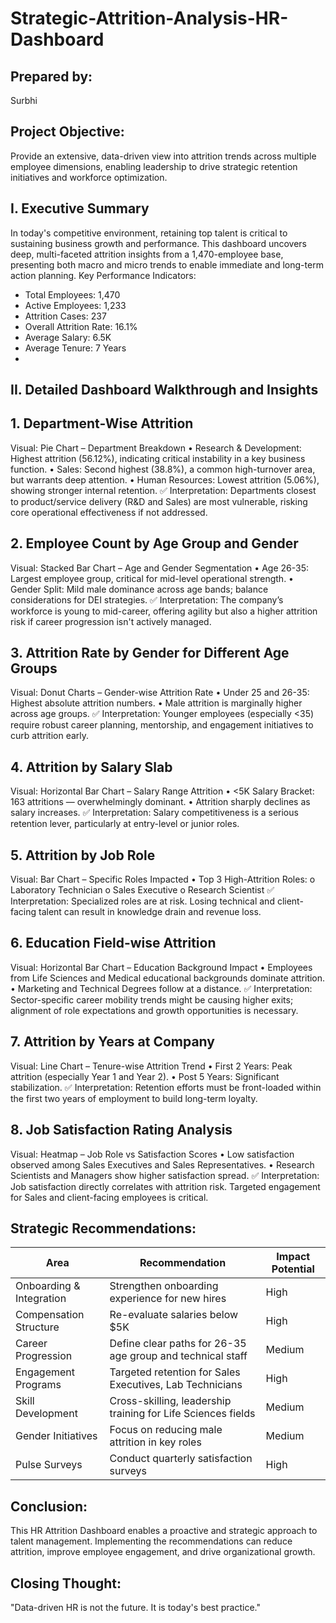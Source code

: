 # Strategic-Attrition-Analysis-HR-Dashboard

## Prepared by:
Surbhi

## Project Objective:
Provide an extensive, data-driven view into attrition trends across multiple employee dimensions, enabling leadership to drive strategic retention initiatives and workforce optimization.

## I. Executive Summary
In today's competitive environment, retaining top talent is critical to sustaining business growth and performance. This dashboard uncovers deep, multi-faceted attrition insights from a 1,470-employee base, presenting both macro and micro trends to enable immediate and long-term action planning.
Key Performance Indicators:
- Total Employees: 1,470
- Active Employees: 1,233
- Attrition Cases: 237
- Overall Attrition Rate: 16.1%
- Average Salary: 6.5K
- Average Tenure: 7 Years
- 
## II. Detailed Dashboard Walkthrough and Insights
## 1. Department-Wise Attrition
Visual: Pie Chart – Department Breakdown
•	Research & Development: Highest attrition (56.12%), indicating critical instability in a key business function.
•	Sales: Second highest (38.8%), a common high-turnover area, but warrants deep attention.
•	Human Resources: Lowest attrition (5.06%), showing stronger internal retention.
✅ Interpretation:
Departments closest to product/service delivery (R&D and Sales) are most vulnerable, risking core operational effectiveness if not addressed.

## 2. Employee Count by Age Group and Gender
Visual: Stacked Bar Chart – Age and Gender Segmentation
•	Age 26-35: Largest employee group, critical for mid-level operational strength.
•	Gender Split: Mild male dominance across age bands; balance considerations for DEI strategies.
✅ Interpretation:
The company’s workforce is young to mid-career, offering agility but also a higher attrition risk if career progression isn't actively managed.

## 3. Attrition Rate by Gender for Different Age Groups
Visual: Donut Charts – Gender-wise Attrition Rate
•	Under 25 and 26-35: Highest absolute attrition numbers.
•	Male attrition is marginally higher across age groups.
✅ Interpretation:
Younger employees (especially <35) require robust career planning, mentorship, and engagement initiatives to curb attrition early.

## 4. Attrition by Salary Slab
Visual: Horizontal Bar Chart – Salary Range Attrition
•	<5K Salary Bracket: 163 attritions — overwhelmingly dominant.
•	Attrition sharply declines as salary increases.
✅ Interpretation:
Salary competitiveness is a serious retention lever, particularly at entry-level or junior roles.

## 5. Attrition by Job Role
Visual: Bar Chart – Specific Roles Impacted
•	Top 3 High-Attrition Roles:
o	Laboratory Technician
o	Sales Executive
o	Research Scientist
✅ Interpretation:
Specialized roles are at risk. Losing technical and client-facing talent can result in knowledge drain and revenue loss.

## 6. Education Field-wise Attrition
Visual: Horizontal Bar Chart – Education Background Impact
•	Employees from Life Sciences and Medical educational backgrounds dominate attrition.
•	Marketing and Technical Degrees follow at a distance.
✅ Interpretation:
Sector-specific career mobility trends might be causing higher exits; alignment of role expectations and growth opportunities is necessary.

## 7. Attrition by Years at Company
Visual: Line Chart – Tenure-wise Attrition Trend
•	First 2 Years: Peak attrition (especially Year 1 and Year 2).
•	Post 5 Years: Significant stabilization.
✅ Interpretation:
Retention efforts must be front-loaded within the first two years of employment to build long-term loyalty.

## 8. Job Satisfaction Rating Analysis
Visual: Heatmap – Job Role vs Satisfaction Scores
•	Low satisfaction observed among Sales Executives and Sales Representatives.
•	Research Scientists and Managers show higher satisfaction spread.
✅ Interpretation:
Job satisfaction directly correlates with attrition risk. Targeted engagement for Sales and client-facing employees is critical.


## Strategic Recommendations:
| Area                   | Recommendation                                              | Impact Potential |
|-------------------------|--------------------------------------------------------------|------------------|
| Onboarding & Integration| Strengthen onboarding experience for new hires               | High             |
| Compensation Structure  | Re-evaluate salaries below $5K                               | High             |
| Career Progression      | Define clear paths for 26-35 age group and technical staff    | Medium           |
| Engagement Programs     | Targeted retention for Sales Executives, Lab Technicians     | High             |
| Skill Development       | Cross-skilling, leadership training for Life Sciences fields | Medium           |
| Gender Initiatives      | Focus on reducing male attrition in key roles                | Medium           |
| Pulse Surveys           | Conduct quarterly satisfaction surveys                      | High             |

## Conclusion:
This HR Attrition Dashboard enables a proactive and strategic approach to talent management. Implementing the recommendations can reduce attrition, improve employee engagement, and drive organizational growth.

## Closing Thought:
"Data-driven HR is not the future. It is today's best practice."
